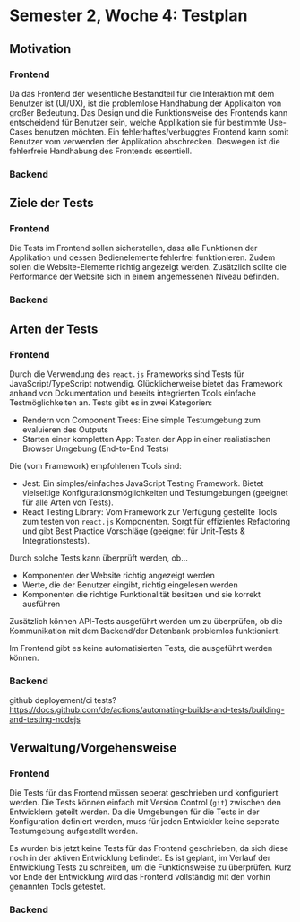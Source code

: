 # Semester 2, Woche 4: Testplan

## Motivation

### Frontend

Da das Frontend der wesentliche Bestandteil für die Interaktion mit dem Benutzer ist (UI/UX), ist die problemlose Handhabung der Applikaiton von großer Bedeutung. Das Design und die Funktionsweise des Frontends kann entscheidend für Benutzer sein, welche Applikation sie für bestimmte Use-Cases benutzen möchten. Ein fehlerhaftes/verbuggtes Frontend kann somit Benutzer vom verwenden der Applikation abschrecken. Deswegen ist die fehlerfreie Handhabung des Frontends essentiell. 

### Backend



## Ziele der Tests

### Frontend

Die Tests im Frontend sollen sicherstellen, dass alle Funktionen der Applikation und dessen Bedienelemente fehlerfrei funktionieren. Zudem sollen die Website-Elemente richtig angezeigt werden. Zusätzlich sollte die Performance der Website sich in einem angemessenen Niveau befinden.

### Backend



## Arten der Tests

### Frontend

Durch die Verwendung des ```react.js``` Frameworks sind Tests für JavaScript/TypeScript notwendig. Glücklicherweise bietet das Framework anhand von Dokumentation und bereits integrierten Tools einfache Testmöglichkeiten an. Tests gibt es in zwei Kategorien:

- Rendern von Component Trees: Eine simple Testumgebung zum evaluieren des Outputs
- Starten einer kompletten App: Testen der App in einer realistischen Browser Umgebung (End-to-End Tests)

Die (vom Framework) empfohlenen Tools sind:

- Jest: Ein simples/einfaches JavaScript Testing Framework. Bietet vielseitige Konfigurationsmöglichkeiten und Testumgebungen (geeignet für alle Arten von Tests).
- React Testing Library: Vom Framework zur Verfügung gestellte Tools zum testen von ```react.js``` Komponenten. Sorgt für effizientes Refactoring und gibt Best Practice Vorschläge (geeignet für Unit-Tests & Integrationstests).

Durch solche Tests kann überprüft werden, ob...

- Komponenten der Website richtig angezeigt werden
- Werte, die der Benutzer eingibt, richtig eingelesen werden
- Komponenten die richtige Funktionalität besitzen und sie korrekt ausführen

Zusätzlich können API-Tests ausgeführt werden um zu überprüfen, ob die Kommunikation mit dem Backend/der Datenbank problemlos funktioniert.

Im Frontend gibt es keine automatisierten Tests, die ausgeführt werden können.

### Backend

github deployement/ci tests? https://docs.github.com/de/actions/automating-builds-and-tests/building-and-testing-nodejs

## Verwaltung/Vorgehensweise

### Frontend

Die Tests für das Frontend müssen seperat geschrieben und konfiguriert werden. Die Tests können einfach mit Version Control (``git``) zwischen den Entwicklern geteilt werden. Da die Umgebungen für die Tests in der Konfiguration definiert werden, muss für jeden Entwickler keine seperate Testumgebung aufgestellt werden.

Es wurden bis jetzt keine Tests für das Frontend geschrieben, da sich diese noch in der aktiven Entwicklung befindet. Es ist geplant, im Verlauf der Entwicklung Tests zu schreiben, um die Funktionsweise zu überprüfen. Kurz vor Ende der Entwicklung wird das Frontend vollständig mit den vorhin genannten Tools getestet.

### Backend